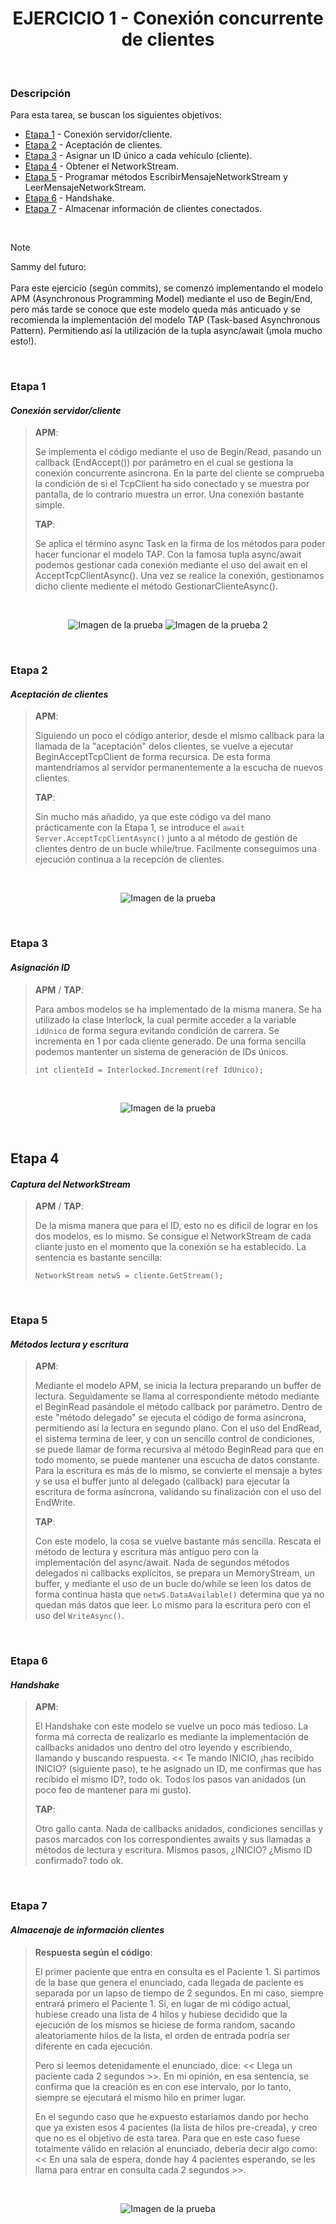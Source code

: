 <div align="center">

# EJERCICIO 1 - Conexión concurrente de clientes

</div>

<br>

### Descripción

Para esta tarea, se buscan los siguientes objetivos:

- [Etapa 1](#etapa-1) - Conexión servidor/cliente.
- [Etapa 2](#etapa-2) - Aceptación de clientes.
- [Etapa 3](#etapa-3) - Asignar un ID único a cada vehículo (cliente).
- [Etapa 4](#etapa-4) - Obtener el NetworkStream.
- [Etapa 5](#etapa-5) - Programar métodos EscribirMensajeNetworkStream y LeerMensajeNetworkStream.
- [Etapa 6](#etapa-6) - Handshake.
- [Etapa 7](#etapa-7) - Almacenar información de clientes conectados.

<br>

> [!NOTE]
> Sammy del futuro:
> <br><br>
> Para este ejercicio (según commits), se comenzó implementando el modelo APM (Asynchronous Programming Model) mediante el uso de Begin/End, pero más tarde se conoce que este modelo queda más anticuado y se recomienda la implementación del modelo TAP (Task-based Asynchronous Pattern). Permitiendo así la
> utilización de la tupla async/await (¡mola mucho esto!).

<br>

### Etapa 1
#### *Conexión servidor/cliente*

> **APM**:
> 
> Se implementa el código mediante el uso de Begin/Read, pasando un callback (EndAccept()) por parámetro en el cual se gestiona la conexión concurrente asíncrona. En la parte del cliente se comprueba la condición de si el TcpClient ha sido conectado y se muestra por pantalla, de lo contrario muestra un error.
> Una conexión bastante simple.
>
> **TAP**:
>
> Se aplica el término async Task en la firma de los métodos para poder hacer funcionar el modelo TAP. Con la famosa tupla async/await podemos gestionar cada conexión mediante el uso del await en el AcceptTcpClientAsync(). Una vez se realice la conexión, gestionamos dicho cliente mediente el método
> GestionarClienteAsync().

<br>

<div align="center">

![Imagen de la prueba](../Assets/Images/1-server-conn.png)
![Imagen de la prueba 2](../Assets/Images/2-client-conn.png)

</div>

<br>

### Etapa 2
#### *Aceptación de clientes*

> **APM**:
> 
> Siguiendo un poco el código anterior, desde el mismo callback para la llamada de la "aceptación" delos clientes, se vuelve a ejecutar BeginAcceptTcpClient de forma recursica. De esta forma mantendríamos al servidor permanentemente a la escucha de nuevos clientes.
> 
> **TAP**:
> 
> Sin mucho más añadido, ya que este código va del mano prácticamente con la Etapa 1, se introduce el `await Server.AcceptTcpClientAsync()` junto a al método de gestión de clientes dentro de un bucle while/true. Facilmente conseguimos una ejecución continua a la recepción de clientes.

<br>

<div align="center">

![Imagen de la prueba](../Assets/Images/3-server-client-async.png)

</div>

<br>

### Etapa 3
#### *Asignación ID*

> **APM** / **TAP**:
> 
> Para ambos modelos se ha implementado de la misma manera. Se ha utilizado la clase Interlock, la cual permite acceder a la variable `idUnico` de forma segura evitando condición de carrera. Se incrementa en 1 por cada cliente generado. De una forma sencilla podemos mantenter un sistema de generación de IDs
> únicos.
>
> `int clienteId = Interlocked.Increment(ref IdUnico);`

<br>

<div align="center">

![Imagen de la prueba](../Assets/Images/5-id-control.png)

</div>

<br>

## Etapa 4
#### *Captura del NetworkStream*

> **APM** / **TAP**:
> 
> De la misma manera que para el ID, esto no es dificil de lograr en los dos modelos, es lo mismo. Se consigue el NetworkStream de cada cliante justo en el momento que la conexión se ha establecido. La sentencia es bastante sencilla:
>
> `NetworkStream netwS = cliente.GetStream();`

<br>

### Etapa 5
#### *Métodos lectura y escritura*

> **APM**:
> 
> Mediante el modelo APM, se inicia la lectura preparando un buffer de lectura. Seguidamente se llama al correspondiente método mediante el BeginRead pasándole el método callback por parámetro. Dentro de este "método delegado" se ejecuta el código de forma asíncrona, permitiendo así la lectura en segundo
> plano. Con el uso del EndRead, el sistema termina de leer, y con un sencillo control de condiciones, se puede llamar de forma recursiva al método BeginRead para que en todo momento, se puede mantener una escucha de datos constante. Para la escritura es más de lo mismo, se convierte el mensaje a bytes y se
> usa el buffer junto al delegado (callback) para ejecutar la escritura de forma asíncrona, validando su finalización con el uso del EndWrite.
> 
> **TAP**:
> 
> Con este modelo, la cosa se vuelve bastante más sencilla. Rescata el método de lectura y escritura más antiguo pero con la implementación del async/await. Nada de segundos métodos delegados ni callbacks explícitos, se prepara un MemoryStream, un buffer, y mediante el uso de un bucle do/while se leen los datos
> de forma continua hasta que `netwS.DataAvailable()` determina que ya no quedan más datos que leer. Lo mismo para la escritura pero con el uso del `WriteAsync()`.

<br>

### Etapa 6
#### *Handshake*

> **APM**:
> 
> El Handshake con este modelo se vuelve un poco más tedioso. La forma má correcta de realizarlo es mediante la implementación de callbacks anidados uno dentro del otro leyendo y escribiendo, llamando y buscando respuesta. << Te mando INICIO, ¡has recibido INICIO? (siguiente paso), te he asignado un ID, me
> confirmas que has recibido el mismo ID?, todo ok. Todos los pasos van anidados (un poco feo de mantener para mi gusto).
> 
> **TAP**:
> 
> Otro gallo canta. Nada de callbacks anidados, condiciones sencillas y pasos marcados con los correspondientes awaits y sus llamadas a métodos de lectura y escritura. Mismos pasos, ¿INICIO? ¿Mismo ID confirmado? todo ok.

<br>

### Etapa 7
#### *Almacenaje de información clientes*

> **Respuesta según el código**:
> 
> El primer paciente que entra en consulta es el Paciente 1. Si partimos de la base que genera el enunciado, cada llegada de paciente es separada por un lapso de tiempo de 2 segundos. En mi caso, siempre entrará primero el Paciente 1. Si, en lugar de mi código actual, hubiese creado una lista de 4 hilos y hubiese decidido que la ejecución de los mismos se hiciese de forma random, sacando aleatoriamente hilos de la lista, el orden de entrada podría ser diferente en cada ejecución.
> 
> Pero si leemos detenidamente el enunciado, dice: << Llega un paciente cada 2 segundos >>. En mi opinión, en esa sentencia, se confirma que la creación es en con ese intervalo, por lo tanto, siempre se ejecutará el mismo hilo en primer lugar.
> 
> En el segundo caso que he expuesto estaríamos dando por hecho que ya existen esos 4 pacientes (la lista de hilos pre-creada), y creo que no es el objetivo de esta tarea. Para que en este caso fuese totalmente válido en relación al enunciado, debería decir algo como: << En una sala de espera, donde hay 4 pacientes esperando, se les llama para entrar en consulta cada 2 segundos >>.

<br>

<div align="center">

![Imagen de la prueba](../Assets/Images/6-lista-vehiculos.png)

</div>

<br>
